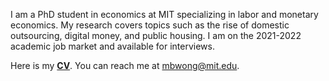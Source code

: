 I am a PhD student in economics at MIT specializing in labor and monetary economics. My research covers topics such as the rise of domestic outsourcing, digital money, and public housing. I am on the 2021-2022 academic job market and available for interviews. 

Here is my __[CV](http://economics.mit.edu/grad/mbwong/cv)__. You can reach me at [mbwong@mit.edu](mbwong@mit.edu). 
